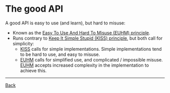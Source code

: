 # The good API

A good API is easy to use (and learn), but hard to misuse:
- Known as the [Easy To Use And Hard To Misuse (EUHM) principle](http://principles-wiki.net/principles:easy_to_use_and_hard_to_misuse).
- Runs contrary to [Keep It Simple Stupid (KISS) principle](http://principles-wiki.net/principles:keep_it_simple_stupid), but both call for simplicity:
  - [KISS](http://principles-wiki.net/principles:keep_it_simple_stupid) calls for simple implementations. Simple implementations tend to be hard to use, and easy to misuse.
  - [EUHM](http://principles-wiki.net/principles:easy_to_use_and_hard_to_misuse) calls for simplified use, and complicated / impossible misuse. [EUHM](http://principles-wiki.net/principles:easy_to_use_and_hard_to_misuse) accepts increased complexity in the implementation to achieve this.

---

[Back](../README.md)

